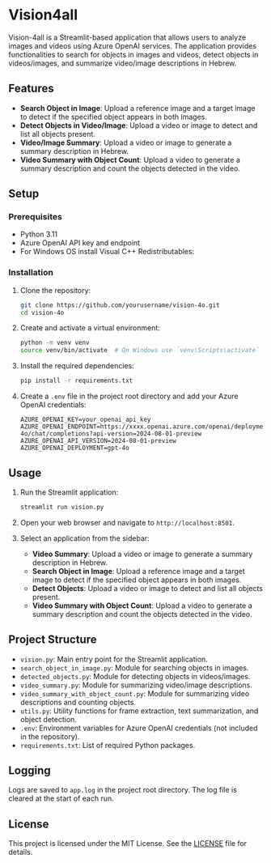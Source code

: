 # Vision4all

Vision-4all is a Streamlit-based application that allows users to analyze images and videos using Azure OpenAI services. The application provides functionalities to search for objects in images and videos, detect objects in videos/images, and summarize video/image descriptions in Hebrew.

## Features

- **Search Object in Image**: Upload a reference image and a target image to detect if the specified object appears in both images.
- **Detect Objects in Video/Image**: Upload a video or image to detect and list all objects present.
- **Video/Image Summary**: Upload a video or image to generate a summary description in Hebrew.
- **Video Summary with Object Count**: Upload a video to generate a summary description and count the objects detected in the video.

## Setup

### Prerequisites

- Python 3.11 
- Azure OpenAI API key and endpoint
- For Windows OS install Visual C++ Redistributables:

### Installation

1. Clone the repository:
    ```sh
    git clone https://github.com/yourusername/vision-4o.git
    cd vision-4o
    ```

2. Create and activate a virtual environment:
    ```sh
    python -m venv venv
    source venv/bin/activate  # On Windows use `venv\Scripts\activate`
    ```

3. Install the required dependencies:
    ```sh
    pip install -r requirements.txt
    ```

4. Create a `.env` file in the project root directory and add your Azure OpenAI credentials:
    ```properties
    AZURE_OPENAI_KEY=your_openai_api_key
    AZURE_OPENAI_ENDPOINT=https://xxxx.openai.azure.com/openai/deployments/gpt-4o/chat/completions?api-version=2024-08-01-preview
    AZURE_OPENAI_API_VERSION=2024-08-01-preview
    AZURE_OPENAI_DEPLOYMENT=gpt-4o
    ```

## Usage

1. Run the Streamlit application:
    ```sh
    streamlit run vision.py
    ```

2. Open your web browser and navigate to `http://localhost:8501`.

3. Select an application from the sidebar:
    - **Video Summary**: Upload a video or image to generate a summary description in Hebrew.
    - **Search Object in Image**: Upload a reference image and a target image to detect if the specified object appears in both images.
    - **Detect Objects**: Upload a video or image to detect and list all objects present.
    - **Video Summary with Object Count**: Upload a video to generate a summary description and count the objects detected in the video.

## Project Structure

- `vision.py`: Main entry point for the Streamlit application.
- `search_object_in_image.py`: Module for searching objects in images.
- `detected_objects.py`: Module for detecting objects in videos/images.
- `video_summary.py`: Module for summarizing video/image descriptions.
- `video_summary_with_object_count.py`: Module for summarizing video descriptions and counting objects.
- `utils.py`: Utility functions for frame extraction, text summarization, and object detection.
- `.env`: Environment variables for Azure OpenAI credentials (not included in the repository).
- `requirements.txt`: List of required Python packages.

## Logging

Logs are saved to `app.log` in the project root directory. The log file is cleared at the start of each run.

## License

This project is licensed under the MIT License. See the [LICENSE](LICENSE) file for details.

